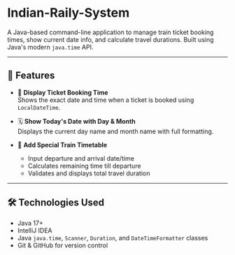 # Indian-Raily-System
A Java-based command-line application to manage train ticket booking times, show current date info, and calculate travel durations. Built using Java's modern `java.time` API.

---

## 📌 Features

- 📆 **Display Ticket Booking Time**  
  Shows the exact date and time when a ticket is booked using `LocalDateTime`.

- 🗓️ **Show Today's Date with Day & Month**  
  Displays the current day name and month name with full formatting.

- 🚉 **Add Special Train Timetable**  
  - Input departure and arrival date/time
  - Calculates remaining time till departure
  - Validates and displays total travel duration

---

## 🛠️ Technologies Used

- Java 17+
- IntelliJ IDEA
- Java `java.time`, `Scanner`, `Duration`, and `DateTimeFormatter` classes
- Git & GitHub for version control
